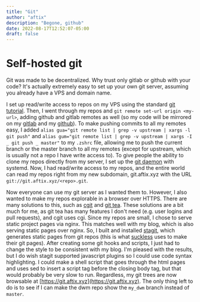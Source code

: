 ```yaml
---
title: "Git"
author: "aftix"
description: "Begone, github"
date: 2022-08-17T12:52:07-05:00
draft: false
---
```


# Self-hosted git

Git was made to be decentralized. Why trust
only gitlab or github with your code? It's actually
extremely easy to set up your own git server, assuming
you already have a VPS and domain name.

I set up read/write access to repos on my
VPS using the standard
[git tutorial](https://git-scm.com/book/en/v2/Git-on-the-Server-Setting-Up-the-Server).
Then, I went through my repos and
`git remote set-url origin <my-url>`, adding
github and gitlab remotes as well (so my code will be
mirrored on my [gitlab](https://gitlab.com/aftix) and my
[github](https://github.com/aftix)). To make pushing commits
to all my remotes easy, I added
`alias gua="git remote list | grep -v upstream | xargs -l git push"`
and
`alias gum="git remote list | grep -v upstream | xargs -I _ git push _ master"`
to my `.zshrc` file, allowing me
to push the current branch or the master branch to all my remotes
(except for upstream, which is usually not a repo I have
write access to). To give people the ability to clone my
repos directly from my server, I set up the
[git daemon](https://git-scm.com/book/en/v2/Git-on-the-Server-Git-Daemon)
with systemd. Now, I had read/write access to my repos, and
the entire world can read my repos right from my new
subdomain, git.aftix.xyz with the URL `git://git.aftix.xyz/<repo>.git`.

Now everyone can use my git server as I wanted them to. However,
I also wanted to make my repos explorable in a browser over HTTPS.
There are many solutions to this, such as [cgit](https://git.zx2c4.com/cgit/about/)
and
[git tea](https://gitea.io/). These solutions are a bit much
for me, as git tea has many features I don't need (e.g. user logins
and pull requests), and cgit uses cgi. Since my repos are small,
I chose to serve static project pages via nginx. This matches well
with my blog, which is also serving static pages over nginx.
So, I built and installed [stagit](https://git.2f30.org/stagit/),
which generates static pages from git repos (this is what
[suckless](https://suckless.org) uses to make their git
pages). After creating some git hooks and scripts, I just had
to change the style to be consistent with my blog. I'm pleased
with the results, but I do wish stagit supported javascript plugins
so I could use code syntax highlighting. I could make a shell script
that goes through the html pages and uses sed to insert a script
tag before the closing body tag, but that would probably be
very slow to run. Regardless, my git trees are now browsable at
[https://git.aftix.xyz](https://git.aftix.xyz). The only
thing left to do is to see if I can make the dwm repo show
the `my_dwm` branch instead of `master`.